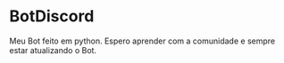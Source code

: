 # BotDiscord
 Meu Bot feito em python. Espero aprender com a comunidade e sempre estar atualizando o Bot.
